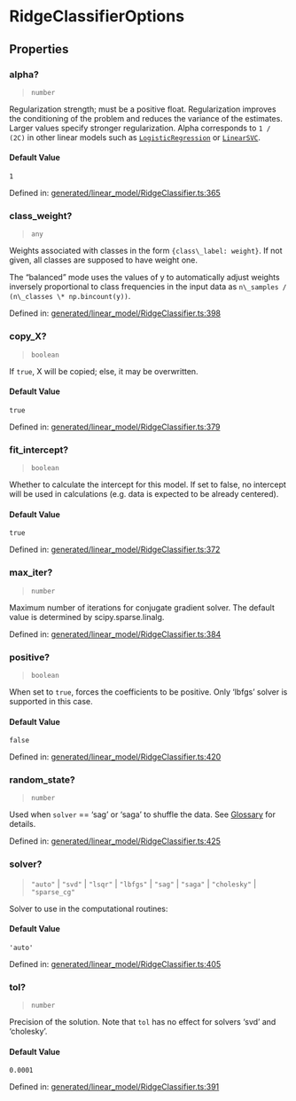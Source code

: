 # RidgeClassifierOptions

## Properties

### alpha?

> `number`

Regularization strength; must be a positive float. Regularization improves the conditioning of the problem and reduces the variance of the estimates. Larger values specify stronger regularization. Alpha corresponds to `1 / (2C)` in other linear models such as [`LogisticRegression`](sklearn.linear_model.LogisticRegression.html#sklearn.linear_model.LogisticRegression "sklearn.linear_model.LogisticRegression") or [`LinearSVC`](sklearn.svm.LinearSVC.html#sklearn.svm.LinearSVC "sklearn.svm.LinearSVC").

#### Default Value

`1`

Defined in:  [generated/linear\_model/RidgeClassifier.ts:365](https://github.com/transitive-bullshit/scikit-learn-ts/blob/b59c1ff/packages/sklearn/src/generated/linear_model/RidgeClassifier.ts#L365)

### class\_weight?

> `any`

Weights associated with classes in the form `{class\_label: weight}`. If not given, all classes are supposed to have weight one.

The “balanced” mode uses the values of y to automatically adjust weights inversely proportional to class frequencies in the input data as `n\_samples / (n\_classes \* np.bincount(y))`.

Defined in:  [generated/linear\_model/RidgeClassifier.ts:398](https://github.com/transitive-bullshit/scikit-learn-ts/blob/b59c1ff/packages/sklearn/src/generated/linear_model/RidgeClassifier.ts#L398)

### copy\_X?

> `boolean`

If `true`, X will be copied; else, it may be overwritten.

#### Default Value

`true`

Defined in:  [generated/linear\_model/RidgeClassifier.ts:379](https://github.com/transitive-bullshit/scikit-learn-ts/blob/b59c1ff/packages/sklearn/src/generated/linear_model/RidgeClassifier.ts#L379)

### fit\_intercept?

> `boolean`

Whether to calculate the intercept for this model. If set to false, no intercept will be used in calculations (e.g. data is expected to be already centered).

#### Default Value

`true`

Defined in:  [generated/linear\_model/RidgeClassifier.ts:372](https://github.com/transitive-bullshit/scikit-learn-ts/blob/b59c1ff/packages/sklearn/src/generated/linear_model/RidgeClassifier.ts#L372)

### max\_iter?

> `number`

Maximum number of iterations for conjugate gradient solver. The default value is determined by scipy.sparse.linalg.

Defined in:  [generated/linear\_model/RidgeClassifier.ts:384](https://github.com/transitive-bullshit/scikit-learn-ts/blob/b59c1ff/packages/sklearn/src/generated/linear_model/RidgeClassifier.ts#L384)

### positive?

> `boolean`

When set to `true`, forces the coefficients to be positive. Only ‘lbfgs’ solver is supported in this case.

#### Default Value

`false`

Defined in:  [generated/linear\_model/RidgeClassifier.ts:420](https://github.com/transitive-bullshit/scikit-learn-ts/blob/b59c1ff/packages/sklearn/src/generated/linear_model/RidgeClassifier.ts#L420)

### random\_state?

> `number`

Used when `solver` == ‘sag’ or ‘saga’ to shuffle the data. See [Glossary](../../glossary.html#term-random_state) for details.

Defined in:  [generated/linear\_model/RidgeClassifier.ts:425](https://github.com/transitive-bullshit/scikit-learn-ts/blob/b59c1ff/packages/sklearn/src/generated/linear_model/RidgeClassifier.ts#L425)

### solver?

> `"auto"` \| `"svd"` \| `"lsqr"` \| `"lbfgs"` \| `"sag"` \| `"saga"` \| `"cholesky"` \| `"sparse_cg"`

Solver to use in the computational routines:

#### Default Value

`'auto'`

Defined in:  [generated/linear\_model/RidgeClassifier.ts:405](https://github.com/transitive-bullshit/scikit-learn-ts/blob/b59c1ff/packages/sklearn/src/generated/linear_model/RidgeClassifier.ts#L405)

### tol?

> `number`

Precision of the solution. Note that `tol` has no effect for solvers ‘svd’ and ‘cholesky’.

#### Default Value

`0.0001`

Defined in:  [generated/linear\_model/RidgeClassifier.ts:391](https://github.com/transitive-bullshit/scikit-learn-ts/blob/b59c1ff/packages/sklearn/src/generated/linear_model/RidgeClassifier.ts#L391)
